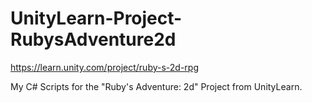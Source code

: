 # UnityLearn-Project-RubysAdventure2d
<https://learn.unity.com/project/ruby-s-2d-rpg>

My C# Scripts for the "Ruby's Adventure: 2d" Project from UnityLearn.
